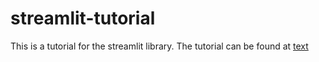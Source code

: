 # streamlit-tutorial

This is a tutorial for the streamlit library.
The tutorial can be found at [text](https://30days.streamlit.app/)